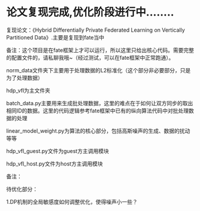 # 论文复现完成,优化阶段进行中........

复现论文：《Hybrid Differentially Private Federated Learning on Vertically Partitioned Data》.主要是复现到fate当中

备注：这个项目是在fate框架上才可以运行，所以这里只给出核心代码。需要完整的配置文件的，请私聊我哦~（经过测试，可以在fate框架中正常跑通）。

norm_data文件夹下主要用于处理数据的L2标准化（这个部分非必要部分，只是为了处理数据）

hdp_vfl为主文件夹

  batch_data.py主要用来生成批处理数据，这里的难点在于如何让双方同步的取出相同ID的数据。这里的代码逻辑参考fate框架中已有的纵向算法代码中对批处理数据的处理
  
  linear_model_weight.py为算法的核心部分，包括高斯噪声的生成、数据的扰动等等
  
  hdp_vfl_guest.py文件为guest方主调用模块
  
  hdp_vfl_host.py文件为host方主调用模块
  
  
备注：

待优化部分：

1.DP机制的全局敏感度如何调整优化，使得噪声小一些？
